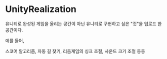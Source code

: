 # UnityRealization

유니티로 완성된 게임을 올리는 공간이 아닌 유니티로 구현하고 싶은 "것"을 업로드 한 공간이다.


예를 들어, 

스코어 알고리즘, 자동 길 찾기, 리듬게임의 싱크 조절, 사운드 크기 조절 등등
